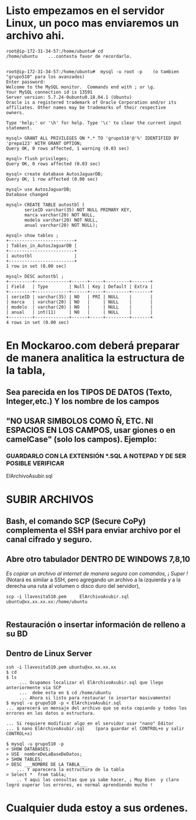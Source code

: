 # Listo empezamos en el servidor Linux, un poco mas enviaremos un archivo ahi.

``` 
root@ip-172-31-34-57:/home/ubuntu# cd
/home/ubuntu    ...contesta favor de recordarlo.

 
root@ip-172-31-34-57:/home/ubuntu#  mysql -u root -p    (o tambien "grupo510" para los avanzados)
Enter password: 
Welcome to the MySQL monitor.  Commands end with ; or \g.
Your MySQL connection id is 13591
Server version: 5.7.24-0ubuntu0.18.04.1 (Ubuntu)
Oracle is a registered trademark of Oracle Corporation and/or its
affiliates. Other names may be trademarks of their respective
owners.

Type 'help;' or '\h' for help. Type '\c' to clear the current input statement.

mysql> GRANT ALL PRIVILEGES ON *.* TO 'grupo510'@'%' IDENTIFIED BY 'prepa123' WITH GRANT OPTION;
Query OK, 0 rows affected, 1 warning (0.03 sec)

mysql> flush privileges;
Query OK, 0 rows affected (0.03 sec)

mysql> create database AutosJaguarDB;
Query OK, 1 row affected (0.00 sec)

mysql> use AutosJaguarDB;
Database changed

mysql> CREATE TABLE autostbl (
       serieID varchar(35) NOT NULL PRIMARY KEY, 
       marca varchar(20) NOT NULL, 
       modelo varchar(20) NOT NULL, 
       anual varchar(20) NOT NULL);
       
mysql> show tables ;
+-------------------------+
| Tables_in_AutosJaguarDB |
+-------------------------+
| autostbl                |
+-------------------------+
1 row in set (0.00 sec)

mysql> DESC autostbl ;
+---------+-------------+------+-----+---------+-------+
| Field   | Type        | Null | Key | Default | Extra |
+---------+-------------+------+-----+---------+-------+
| serieID | varchar(35) | NO   | PRI | NULL    |       |
| marca   | varchar(20) | NO   |     | NULL    |       |
| modelo  | varchar(20) | NO   |     | NULL    |       |
| anual   | int(11)     | NO   |     | NULL    |       |
+---------+-------------+------+-----+---------+-------+
4 rows in set (0.00 sec)

``` 

# En Mockaroo.com deberá preparar de manera analitica la estructura de la tabla,
## Sea parecida en los TIPOS DE DATOS (Texto, Integer,etc.) Y los nombre de los campos
## "NO USAR SIMBOLOS COMO Ñ, ETC. NI ESPACIOS EN LOS CAMPOS, usar giones o en camelCase" (solo los campos). Ejemplo:
### GUARDARLO CON LA EXTENSIÓN *.SQL A NOTEPAD Y DE SER POSIBLE VERIFICAR
ElArchivoAsubir.sql

# SUBIR ARCHIVOS
## Bash, el comando SCP (Secure CoPy) complementa el SSH para enviar archivo por el canal cifrado y seguro.
## Abre otro tabulador DENTRO DE WINDOWS 7,8,10
_Es copiar un archivo al internet de manera segura con comandos, ¡ Super !_
(Notará es similar a SSH, pero agregando un archivo a la izquierda y a la derecha una ruta al volumen o disco duro del servidor),
``` 
scp -i llavesita510.pem     ElArchivoAsubir.sql    ubuntu@xx.xx.xx.xx:/home/ubuntu


```
## Restauración o insertar información de relleno a su BD
## Dentro de Linux Server
```
ssh -i llavesita510.pem ubuntu@xx.xx.xx.xx
$ cd
$ ls
     ... Ocupamos localizar el ElArchivoAsubir.sql que llego anteriormente via SCP
     ...  debe esta en $ cd /home/ubuntu
     ... Ahora si listo para restaurar (o insertar masivamente)
$ mysql -u grupo510 -p < ElArchivoAsubir.sql
... aparecerá un mensaje del archivo que se esta copiando y todos los errores en los datos o estructura.

... Si requiere modificar algo en el servidor usar "nano" Editor
... $ nano ElArchivoAsubir.sql    (para guardar el CONTROL+o y salir CONTROL+x)

$ mysql -u grupo510 -p
> SHOW DATABASES;
> USE  nombreDeLaBaseDeDatos;
> SHOW TABLES;
> DESC ___NOMBRE DE LA TABLA___
    ... Y aparecera la estructura de la tabla
> Select *  from tabla;
    .. Y aqui las consultas que ya sabe hacer, ¡ Muy Bien  y claro logró superar los errores, es normal aprendiendo mucho !
``` 
# Cualquier duda estoy a sus ordenes.
